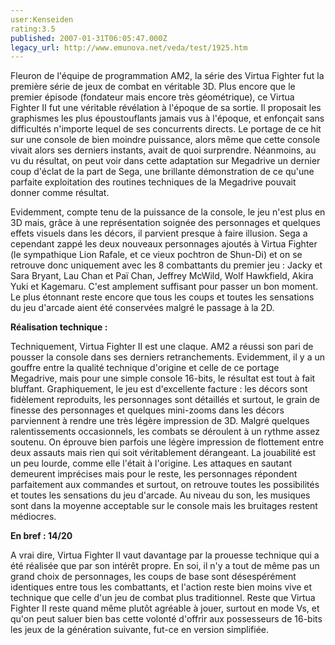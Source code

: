 ```yaml
---
user:Kenseiden
rating:3.5
published: 2007-01-31T06:05:47.000Z
legacy_url: http://www.emunova.net/veda/test/1925.htm
---
```

Fleuron de l'équipe de programmation AM2, la série des Virtua Fighter fut la première série de jeux de combat en véritable 3D. Plus encore que le premier épisode (fondateur mais encore très géométrique), ce Virtua Fighter II fut une véritable révélation à l'époque de sa sortie. Il proposait les graphismes les plus époustouflants jamais vus à l'époque, et enfonçait sans difficultés n'importe lequel de ses concurrents directs. Le portage de ce hit sur une console de bien moindre puissance, alors même que cette console vivait alors ses derniers instants, avait de quoi surprendre. Néanmoins, au vu du résultat, on peut voir dans cette adaptation sur Megadrive un dernier coup d'éclat de la part de Sega, une brillante démonstration de ce qu'une parfaite exploitation des routines techniques de la Megadrive pouvait donner comme résultat.  

  

Evidemment, compte tenu de la puissance de la console, le jeu n'est plus en 3D mais, grâce à une représentation soignée des personnages et quelques effets visuels dans les décors, il parvient presque à faire illusion. Sega a cependant zappé les deux nouveaux personnages ajoutés à Virtua Fighter (le sympathique Lion Rafale, et ce vieux pochtron de Shun-Di) et on se retrouve donc uniquement avec les 8 combattants du premier jeu : Jacky et Sara Bryant, Lau Chan et Paï Chan, Jeffrey McWild, Wolf Hawkfield, Akira Yuki et Kagemaru. C'est amplement suffisant pour passer un bon moment. Le plus étonnant reste encore que tous les coups et toutes les sensations du jeu d'arcade aient été conservées malgré le passage à la 2D.  

  

**Réalisation technique :**  

Techniquement, Virtua Fighter II est une claque. AM2 a réussi son pari de pousser la console dans ses derniers retranchements. Evidemment, il y a un gouffre entre la qualité technique d'origine et celle de ce portage Megadrive, mais pour une simple console 16-bits, le résultat est tout à fait bluffant. Graphiquement, le jeu est d'excellente facture : les décors sont fidèlement reproduits, les personnages sont détaillés et surtout, le grain de finesse des personnages et quelques mini-zooms dans les décors parviennent à rendre une très légère impression de 3D. Malgré quelques ralentissements occasionnels, les combats se déroulent à un rythme assez soutenu. On éprouve bien parfois une légère impression de flottement entre deux assauts mais rien qui soit véritablement dérangeant. La jouabilité est un peu lourde, comme elle l'était à l'origine. Les attaques en sautant demeurent imprécises mais pour le reste, les personnages répondent parfaitement aux commandes et surtout, on retrouve toutes les possibilités et toutes les sensations du jeu d'arcade. Au niveau du son, les musiques sont dans la moyenne acceptable sur le console mais les bruitages restent médiocres.  

  

**En bref : 14/20**  

A vrai dire, Virtua Fighter II vaut davantage par la prouesse technique qui a été réalisée que par son intérêt propre. En soi, il n'y a tout de même pas un grand choix de personnages, les coups de base sont désespérément identiques entre tous les combattants, et l'action reste bien moins vive et technique que celle d'un jeu de combat plus traditionnel. Reste que Virtua Fighter II reste quand même plutôt agréable à jouer, surtout en mode Vs, et qu'on peut saluer bien bas cette volonté d'offrir aux possesseurs de 16-bits les jeux de la génération suivante, fut-ce en version simplifiée.